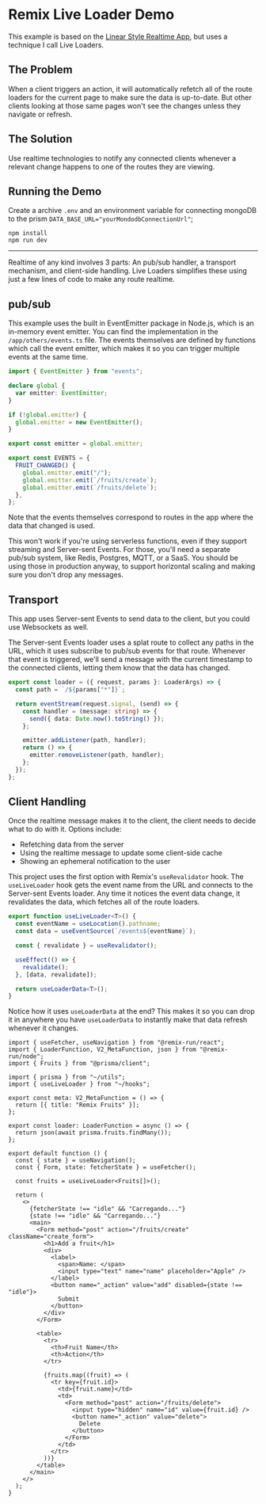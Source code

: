 # Remix Live Loader Demo

This example is based on the [Linear Style Realtime App](https://github.com/remix-run/examples/tree/main/_official-realtime-app), but uses a technique I call Live Loaders.

## The Problem

When a client triggers an action, it will automatically refetch all of the route loaders for the current page to make sure the data is up-to-date. But other clients looking at those same pages won't see the changes unless they navigate or refresh.

## The Solution

Use realtime technologies to notify any connected clients whenever a relevant change happens to one of the routes they are viewing.

## Running the Demo

Create a archive `.env` and an environment variable for connecting mongoDB to the prism `DATA_BASE_URL="yourMondodbConnectionUrl"`;

```
npm install
npm run dev
```

---

Realtime of any kind involves 3 parts: An pub/sub handler, a transport mechanism, and client-side handling. Live Loaders simplifies these using just a few lines of code to make any route realtime.

## pub/sub

This example uses the built in EventEmitter package in Node.js, which is an in-memory event emitter. You can find the implementation in the `/app/others/events.ts` file. The events themselves are defined by functions which call the event emitter, which makes it so you can trigger multiple events at the same time.

```ts
import { EventEmitter } from "events";

declare global {
  var emitter: EventEmitter;
}

if (!global.emitter) {
  global.emitter = new EventEmitter();
}

export const emitter = global.emitter;

export const EVENTS = {
  FRUIT_CHANGED() {
    global.emitter.emit("/");
    global.emitter.emit(`/fruits/create`);
    global.emitter.emit(`/fruits/delete`);
  },
};
```

Note that the events themselves correspond to routes in the app where the data that changed is used.

This won't work if you're using serverless functions, even if they support streaming and Server-sent Events. For those, you'll need a separate pub/sub system, like Redis, Postgres, MQTT, or a SaaS. You should be using those in production anyway, to support horizontal scaling and making sure you don't drop any messages.

## Transport

This app uses Server-sent Events to send data to the client, but you could use Websockets as well.

The Server-sent Events loader uses a splat route to collect any paths in the URL, which it uses subscribe to pub/sub events for that route. Whenever that event is triggered, we'll send a message with the current timestamp to the connected clients, letting them know that the data has changed.

```ts
export const loader = ({ request, params }: LoaderArgs) => {
  const path = `/${params["*"]}`;

  return eventStream(request.signal, (send) => {
    const handler = (message: string) => {
      send({ data: Date.now().toString() });
    };

    emitter.addListener(path, handler);
    return () => {
      emitter.removeListener(path, handler);
    };
  });
};
```

## Client Handling

Once the realtime message makes it to the client, the client needs to decide what to do with it. Options include:

- Refetching data from the server
- Using the realtime message to update some client-side cache
- Showing an ephemeral notification to the user

This project uses the first option with Remix's `useRevalidator` hook. The `useLiveLoader` hook gets the event name from the URL and connects to the Server-sent Events loader. Any time it notices the event data change, it revalidates the data, which fetches all of the route loaders.

```ts
export function useLiveLoader<T>() {
  const eventName = useLocation().pathname;
  const data = useEventSource(`/events${eventName}`);

  const { revalidate } = useRevalidator();

  useEffect(() => {
    revalidate();
  }, [data, revalidate]);

  return useLoaderData<T>();
}
```

Notice how it uses `useLoaderData` at the end? This makes it so you can drop it in anywhere you have `useLoaderData` to instantly make that data refresh whenever it changes.

```tsx
import { useFetcher, useNavigation } from "@remix-run/react";
import { LoaderFunction, V2_MetaFunction, json } from "@remix-run/node";
import { Fruits } from "@prisma/client";

import { prisma } from "~/utils";
import { useLiveLoader } from "~/hooks";

export const meta: V2_MetaFunction = () => {
  return [{ title: "Remix Fruits" }];
};

export const loader: LoaderFunction = async () => {
  return json(await prisma.fruits.findMany());
};

export default function () {
  const { state } = useNavigation();
  const { Form, state: fetcherState } = useFetcher();

  const fruits = useLiveLoader<Fruits[]>();

  return (
    <>
      {fetcherState !== "idle" && "Carregando..."}
      {state !== "idle" && "Carregando..."}
      <main>
        <Form method="post" action="/fruits/create" className="create_form">
          <h1>Add a fruit</h1>
          <div>
            <label>
              <span>Name: </span>
              <input type="text" name="name" placeholder="Apple" />
            </label>
            <button name="_action" value="add" disabled={state !== "idle"}>
              Submit
            </button>
          </div>
        </Form>

        <table>
          <tr>
            <th>Fruit Name</th>
            <th>Action</th>
          </tr>

          {fruits.map((fruit) => (
            <tr key={fruit.id}>
              <td>{fruit.name}</td>
              <td>
                <Form method="post" action="/fruits/delete">
                  <input type="hidden" name="id" value={fruit.id} />
                  <button name="_action" value="delete">
                    Delete
                  </button>
                </Form>
              </td>
            </tr>
          ))}
        </table>
      </main>
    </>
  );
}
```

